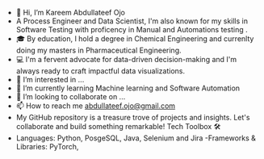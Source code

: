 - 👋 Hi, I’m Kareem Abdullateef Ojo
-  A Process Engineer and  Data Scientist, I'm also known for my skills in Software Testing with proficency in Manual and Automations testing .
- 🎓 By education, I hold a degree in Chemical Engineering and currenlty doing my masters in Pharmaceutical Engineering.
- 💻 I'm a fervent advocate for data-driven decision-making and I'm always ready to craft impactful data visualizations.
- 👀 I’m interested in ...
- 🌱 I’m currently learning Machine learning and Software Automation
- 💞️ I’m looking to collaborate on ...
- 📫 How to reach me abdullateef.ojo@gmail.com
-  My GitHub repository is a treasure trove of projects and insights. Let's collaborate and build something remarkable!
Tech Toolbox 🛠️
- Languages: Python, PosgeSQL, Java, Selenium and Jira
-Frameworks & Libraries: PyTorch, 

<!---
Lattychem007/Lattychem007 is a ✨ special ✨ repository because its `README.md` (this file) appears on your GitHub profile.
You can click the Preview link to take a look at your changes.
--->
